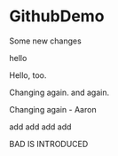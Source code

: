 GithubDemo
==========

Some new changes

hello

Hello, too.


Changing again. and again.

Changing again - Aaron

add add
add add

BAD IS INTRODUCED
